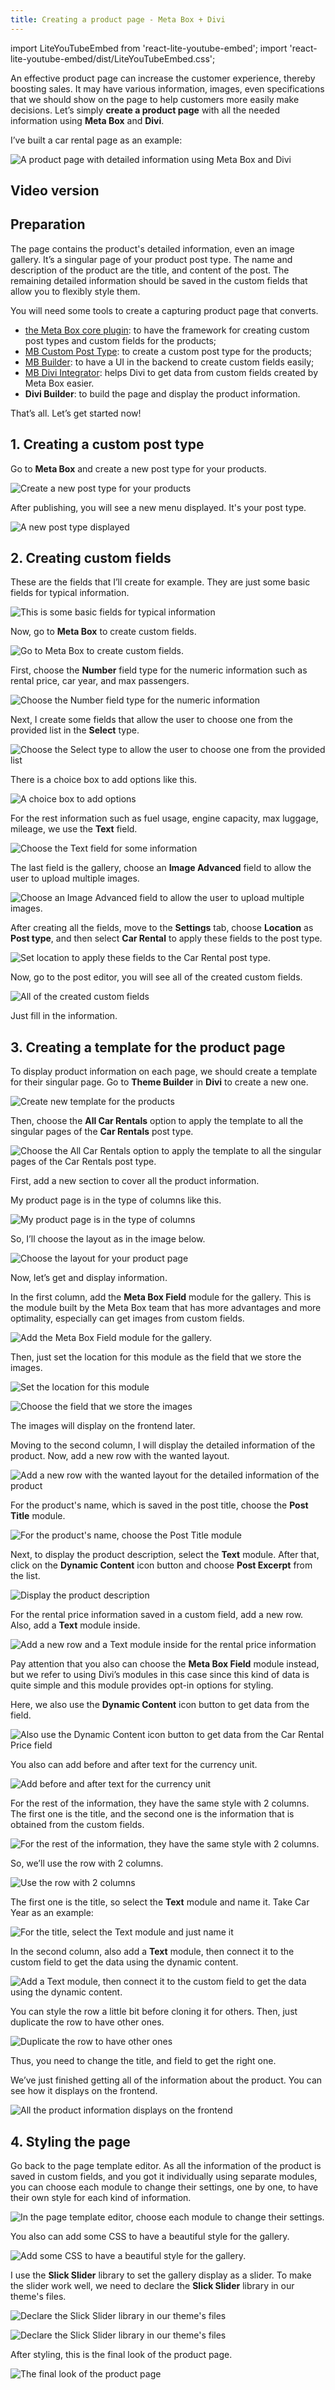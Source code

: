 ```yaml
---
title: Creating a product page - Meta Box + Divi
---
```

import LiteYouTubeEmbed from 'react-lite-youtube-embed';
import 'react-lite-youtube-embed/dist/LiteYouTubeEmbed.css';

An effective product page can increase the customer experience, thereby boosting sales. It may have various information, images, even specifications that we should show on the page to help customers more easily make decisions. Let’s simply **create a product page** with all the needed information using **Meta Box** and **Divi**.

I’ve built a car rental page as an example:

![A product page with detailed information using Meta Box and Divi](https://i.imgur.com/aIP5koT.png)

## Video version

<LiteYouTubeEmbed id='m_nVNG0b7SY' />

## Preparation

The page contains the product's detailed information, even an image gallery. It’s a singular page of your product post type. The name and description of the product are the title, and content of the post. The remaining detailed information should be saved in the custom fields that allow you to flexibly style them.

You will need some tools to create a capturing product page that converts.
* [the Meta Box core plugin](https://wordpress.org/plugins/meta-box/): to have the framework for creating custom post types and custom fields for the products;
* [MB Custom Post Type](https://metabox.io/plugins/custom-post-type/): to create a custom post type for the products;
* [MB Builder](https://metabox.io/plugins/meta-box-builder/): to have a UI in the backend to create custom fields easily;
* [MB Divi Integrator](https://metabox.io/plugins/mb-divi-integrator/): helps Divi to get data from custom fields created by Meta Box easier.
* **Divi Builder**: to build the page and display the product information.

That’s all. Let’s get started now!

## 1. Creating a custom post type

Go to **Meta Box** and create a new post type for your products.

![Create a new post type for your products](https://i.imgur.com/ZupjzBq.png)

After publishing, you will see a new menu displayed. It's your post type.

![A new post type displayed](https://i.imgur.com/uUJvBtB.png)

## 2. Creating custom fields

These are the fields that I’ll create for example. They are just some basic fields for typical information.

![This is some basic fields for typical information](https://i.imgur.com/ptvvIYY.png)

Now, go to **Meta Box** to create custom fields.

![Go to Meta Box to create custom fields.](https://i.imgur.com/L1TGOzd.png)

First, choose the **Number** field type for the numeric information such as rental price, car year, and max passengers.

![Choose the Number field type for the numeric information](https://i.imgur.com/312wMwY.png)

Next, I create some fields that allow the user to choose one from the provided list in the **Select** type.

![Choose the Select type to allow the user to choose one from the provided list](https://i.imgur.com/7bObtM9.png)

There is a choice box to add options like this.

![A choice box to add options](https://i.imgur.com/cEsHD0m.png)

For the rest information such as fuel usage, engine capacity, max luggage, mileage, we use the **Text** field.

![Choose the Text field for some information](https://i.imgur.com/gaKpAAg.png)

The last field is the gallery, choose an **Image Advanced** field to allow the user to upload multiple images.

![Choose an Image Advanced field to allow the user to upload multiple images.](https://i.imgur.com/FUdf7Wm.png)

After creating all the fields, move to the **Settings** tab, choose **Location** as **Post type**, and then select **Car Rental** to apply these fields to the post type.

![Set location to apply these fields to the Car Rental post type.](https://i.imgur.com/SK0vrhr.png)

Now, go to the post editor, you will see all of the created custom fields.

![All of the created custom fields](https://i.imgur.com/vvxP6Z8.png)

Just fill in the information.

## 3. Creating a template for the product page

To display product information on each page, we should create a template for their singular page. Go to **Theme Builder** in **Divi** to create a new one.

![Create new template for the products](https://i.imgur.com/Izt4QPi.png)

Then, choose the **All Car Rentals** option to apply the template to all the singular pages of the **Car Rentals** post type.

![Choose the All Car Rentals option to apply the template to all the singular pages of the Car Rentals post type.](https://i.imgur.com/wH3UsQ4.png)

First, add a new section to cover all the product information.

My product page is in the type of columns like this.

![My product page is in the type of columns](https://i.imgur.com/Z3wQb8u.png)

So, I’ll choose the layout as in the image below.

![Choose the layout for your product page](https://i.imgur.com/8AIUssp.png)

Now, let’s get and display information.

In the first column, add the **Meta Box Field** module for the gallery. This is the module built by the Meta Box team that has more advantages and more optimality, especially can get images from custom fields.

![Add the Meta Box Field module for the gallery.](https://i.imgur.com/NM5Yckf.png)

Then, just set the location for this module as the field that we store the images.

![Set the location for this module](https://i.imgur.com/ZSH0oqF.png)

![Choose the field that we store the images](https://i.imgur.com/KAPG5gw.png)

The images will display on the frontend later.

Moving to the second column, I will display the detailed information of the product. Now, add a new row with the wanted layout.

![Add a new row with the wanted layout for the detailed information of the product](https://i.imgur.com/MOmuGsK.png)

For the product's name, which is saved in the post title, choose the **Post Title** module.

![For the product's name, choose the Post Title module](https://i.imgur.com/FhHM0Ps.png)

Next, to display the product description, select the **Text** module. After that, click on the **Dynamic Content** icon button and choose **Post Excerpt** from the list.

![Display the product description](https://i.imgur.com/R7TYMzk.gif)

For the rental price information saved in a custom field, add a new row. Also, add a **Text** module inside.

![Add a new row and a Text module inside for the rental price information](https://i.imgur.com/Hhhc9ud.png)

Pay attention that you also can choose the **Meta Box Field** module instead, but we refer to using Divi’s modules in this case since this kind of data is quite simple and this module provides opt-in options for styling.

Here, we also use the **Dynamic Content** icon button to get data from the field.

![Also use the Dynamic Content icon button to get data from the Car Rental Price field](https://i.imgur.com/TFqdMF5.png)

You also can add before and after text for the currency unit.

![Add before and after text for the currency unit](https://i.imgur.com/dwCN7d5.png)

For the rest of the information, they have the same style with 2 columns. The first one is the title, and the second one is the information that is obtained from the custom fields.

![For the rest of the information, they have the same style with 2 columns.](https://i.imgur.com/BBwdANr.png)

So, we’ll use the row with 2 columns.

![Use the row with 2 columns](https://i.imgur.com/LfNpkBn.png)

The first one is the title, so select the **Text** module and name it. Take Car Year as an example:

![For the title, select the Text module and just name it](https://i.imgur.com/EjTZUEu.png)

In the second column, also add a **Text** module, then connect it to the custom field to get the data using the dynamic content.

![Add a Text module, then connect it to the custom field to get the data using the dynamic content.](https://i.imgur.com/CJDv7Sy.gif)

You can style the row a little bit before cloning it for others. Then, just duplicate the row to have other ones.

![Duplicate the row to have other ones](https://i.imgur.com/fbcVS9V.png)

Thus, you need to change the title, and field to get the right one.

We’ve just finished getting all of the information about the product. You can see how it displays on the frontend.

![All the product information displays on the frontend](https://i.imgur.com/NsviAdx.png)

## 4. Styling the page

Go back to the page template editor. As all the information of the product is saved in custom fields, and you got it individually using separate modules, you can choose each module to change their settings, one by one, to have their own style for each kind of information.

![In the page template editor, choose each module to change their settings.](https://i.imgur.com/4Zc7ROK.png)

You also can add some CSS to have a beautiful style for the gallery.

![Add some CSS to have a beautiful style for the gallery.](https://i.imgur.com/JIyvliZ.png)

I use the **Slick Slider** library to set the gallery display as a slider. To make the slider work well, we need to declare the **Slick Slider** library in our theme's files.

![Declare the Slick Slider library in our theme's files](https://i.imgur.com/Zq1Shu8.png)

![Declare the Slick Slider library in our theme's files](https://i.imgur.com/6r85bWX.png)

After styling, this is the final look of the product page.

![The final look of the product page](https://i.imgur.com/aIP5koT.png)


